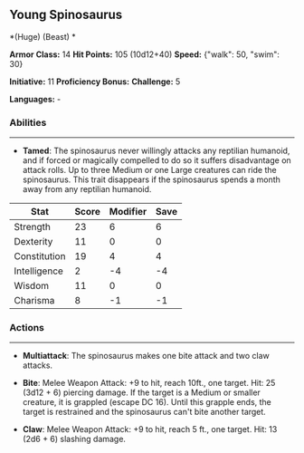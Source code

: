 ## Young Spinosaurus
*(Huge) (Beast) *

**Armor Class:** 14
**Hit Points:** 105 (10d12+40)
**Speed:** {"walk": 50, "swim": 30}

**Initiative:** 11
**Proficiency Bonus:**
**Challenge:** 5

**Languages:** -

### Abilities
 --- 
- **Tamed**: The spinosaurus never willingly attacks any reptilian humanoid, and if forced or magically compelled to do so it suffers disadvantage on attack rolls. Up to three Medium or one Large creatures can ride the spinosaurus. This trait disappears if the spinosaurus spends a month away from any reptilian humanoid.



| Stat | Score | Modifier | Save |
| ---- | ---- | ---- | ---- |
| Strength | 23 | 6 | 6 |
| Dexterity | 11 | 0 | 0 |
| Constitution | 19 | 4 | 4 |
| Intelligence | 2 | -4 | -4 |
| Wisdom | 11 | 0 | 0 |
| Charisma | 8 | -1 | -1 |

### Actions
 --- 
- **Multiattack**: The spinosaurus makes one bite attack and two claw attacks.

- **Bite**: Melee Weapon Attack: +9 to hit, reach 10ft., one target. Hit: 25 (3d12 + 6) piercing damage. If the target is a Medium or smaller creature, it is grappled (escape DC 16). Until this grapple ends, the target is restrained and the spinosaurus can't bite another target.

- **Claw**: Melee Weapon Attack: +9 to hit, reach 5 ft., one target. Hit: 13 (2d6 + 6) slashing damage.

